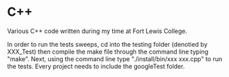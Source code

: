 # C++
Various C++ code written during my time at Fort Lewis College.  

In order to run the tests sweeps, cd into the testing folder (denotied by XXX_Test) then compile the make file through the command line typing "make". Next, using the command line type "./install/bin/xxx xxx.cpp" to run the tests. Every project needs to include the googleTest folder.

